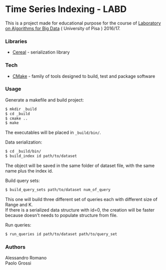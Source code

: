# Time Series Indexing - LABD

This is a project made for educational purpose for the course of [Laboratory on Algorithms for Big Data] ( University of Pisa ) 2016/17.

### Libraries
* [Cereal] - serialization library

### Tech
* [CMake] - family of tools designed to build, test and package software

### Usage
Generate a makefile and build project:
```sh
$ mkdir _build
$ cd _build
$ cmake ..
$ make
```
The executables will be placed in `_build/bin/`.  

Data serialization:
```sh
$ cd _build/bin/
$ build_index id path/to/dataset
```
The object will be saved in the same folder of dataset file, with the same name plus the index id.  

Build query sets:
```sh
$ build_query_sets path/to/dataset num_of_query
```
This one will build three different set of queries each with different size of Range and K.  
If there is a serialized data structure with id=0, the creation will be faster because doesn't needs to populate structure from file.  

Run queries:
```sh
$ run_queries id path/to/dataset path/to/query_set
```

### Authors
Alessandro Romano  
Paolo Grossi

[Laboratory on Algorithms for Big Data]:<http://pages.di.unipi.it/rossano/221-2/laboratory-on-algorithms-for-big-data-a-a-201617/>
[Cereal]: <http://uscilab.github.io/cereal/index.html>
[CMake]: <https://cmake.org/>
